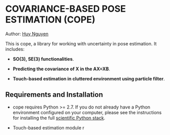 COVARIANCE-BASED POSE ESTIMATION (COPE)
====================================

Author: [Huy Nguyen](https://sites.google.com/view/huy-nguyen/home)

This is cope, a library for working with uncertainty in pose estimation. It includes:

- **SO(3), SE(3) functionalities**.

- **Predicting the covariance of X in the AX=XB**.

- **Touch-based estimation in cluttered environment using particle filter**.

Requirements and Installation
-----------------------------

- cope requires Python >= 2.7. If you do not already have a Python environment configured on your computer, please see the instructions for installing the full [scientific Python stack](https://scipy.org/install.html).

- Touch-based estimation module r